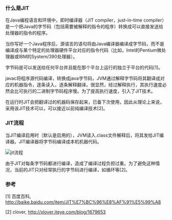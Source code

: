 ### 什么是JIT

在Java编程语言和环境中，即时编译器（JIT compiler，just-in-time compiler）是一个把Java的字节码（包括需要被解释的指令的程序）转换成可以直接发送给处理器的指令的程序。

当你写好一个Java程序后，源语言的语句将由Java编译器编译成字节码，而不是编译成与某个特定的处理器硬件平台对应的指令代码（比如，Intel的Pentium微处理器或IBM的System/390处理器）。

字节码是可以发送给任何平台并且能在那个平台上运行的独立于平台的代码[1]。

javac将程序源代码编译，转换成java字节码，JVM通过解释字节码将其翻译成对应的机器指令，逐条读入，逐条解释翻译。很显然，经过解释执行，其执行速度必然会比可执行的二进制字节码程序慢。为了提高执行速度，引入了JIT技术。

在运行时JIT会把翻译过的机器码保存起来，已备下次使用，因此从理论上来说，采用该JIT技术可以，可以接近以前纯编译技术[2]。

### JIT流程

当JIT编译启用时（默认是启用的），JVM读入.class文件解释后，将其发给JIT编译器。JIT编译器将字节码编译成本机机器代码。

![jit流程](https://github.com/pengqinglan/note/blob/master/img/jit.jpg)

由于JIT对每条字节码都进行编译，造成了编译过程负担过重。为了避免这种情况，当前的JIT只对经常执行的字节码进行编译，如循环等[2]。

### 参考

[1] 百度百科, http://baike.baidu.com/item/JIT%E7%BC%96%E8%AF%91%E5%99%A8

[2] clover, http://xlover.iteye.com/blog/1679653